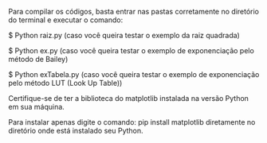Para compilar os códigos, basta entrar nas pastas corretamente no diretório do terminal e executar o comando:

$ Python raiz.py (caso você queira testar o exemplo da raiz quadrada)

$ Python ex.py (caso você queira testar o exemplo de exponenciação pelo método de Bailey)

$ Python exTabela.py (caso você queira testar o exemplo de exponenciação pelo método LUT (Look Up Table))


Certifique-se de ter a biblioteca do matplotlib instalada na versão Python em sua máquina.

Para instalar apenas digite o comando: pip install matplotlib diretamente no diretório onde está instalado seu Python.

